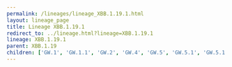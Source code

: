 ```yaml
---
permalink: /lineages/lineage_XBB.1.19.1.html
layout: lineage_page
title: Lineage XBB.1.19.1
redirect_to: ../lineage.html?lineage=XBB.1.19.1
lineage: XBB.1.19.1
parent: XBB.1.19
children: ['GW.1', 'GW.1.1', 'GW.2', 'GW.4', 'GW.5', 'GW.5.1', 'GW.5.1.1', 'XBB.1.19.1']
---
```

